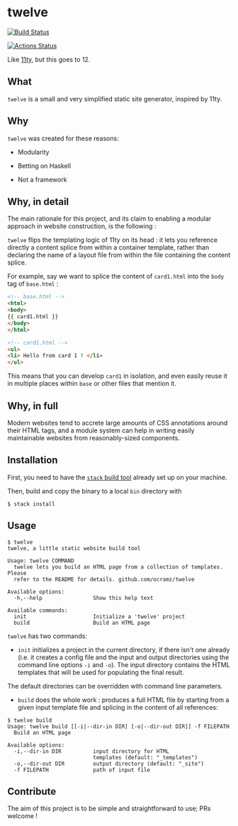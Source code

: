 # twelve

[![Build Status](https://travis-ci.org/ocramz/twelve.png)](https://travis-ci.org/ocramz/twelve)

[![Actions Status](https://github.com/ocramz/twelve/workflows/haskell.yml/badge.svg)](https://github.com/{user}/{repo}/actions)

Like [11ty](https://www.11ty.dev/), but this goes to 12.

## What

`twelve` is a small and very simplified static site generator, inspired by 11ty.




## Why

`twelve` was created for these reasons:

* Modularity
    
* Betting on Haskell
    
* Not a framework

## Why, in detail

The main rationale for this project, and its claim to enabling a modular approach in website construction, is the following :

`twelve` flips the templating logic of 11ty on its head : it lets you reference directly a content splice from within a container template, rather than declaring the name of a layout file from within the file containing the content splice.

For example, say we want to splice the content of `card1.html` into the `body` tag of `base.html` :

```html
<!-- base.html -->
<html>
<body>
{{ card1.html }}
</body>
</html>
```

```html
<!-- card1.html -->
<ul>
<li> Hello from card 1 ! </li>
</ul>
```

This means that you can develop `card1` in isolation, and even easily reuse it in multiple places within `base` or other files that mention it.

## Why, in full

Modern websites tend to accrete large amounts of CSS annotations around their HTML tags, and a module system can help in writing easily maintainable websites from reasonably-sized components.

## Installation

First, you need to have the [`stack` build tool](https://haskellstack.org) already set up on your machine.

Then, build and copy the binary to a local `bin` directory with

    $ stack install
    
    
## Usage

```
$ twelve
twelve, a little static website build tool

Usage: twelve COMMAND
  twelve lets you build an HTML page from a collection of templates. Please
  refer to the README for details. github.com/ocramz/twelve

Available options:
  -h,--help                Show this help text

Available commands:
  init                     Initialize a 'twelve' project
  build                    Build an HTML page
```

`twelve` has two commands: 

* `init` initializes a project in the current directory, if there isn't one already (i.e. it creates a config file and the input and output directories using the command line options `-i` and `-o`). The input directory contains the HTML templates that will be used for populating the final result.

The default directories can be overridden with command line parameters.

* `build` does the whole work : produces a full HTML file by starting from a given input template file and splicing in the content of all references:

```
$ twelve build
Usage: twelve build [[-i|--dir-in DIR] [-o|--dir-out DIR]] -f FILEPATH
  Build an HTML page

Available options:
  -i,--dir-in DIR          input directory for HTML
                           templates (default: "_templates")
  -o,--dir-out DIR         output directory (default: "_site")
  -f FILEPATH              path of input file
```

    
## Contribute

The aim of this project is to be simple and straightforward to use; PRs welcome ! 
